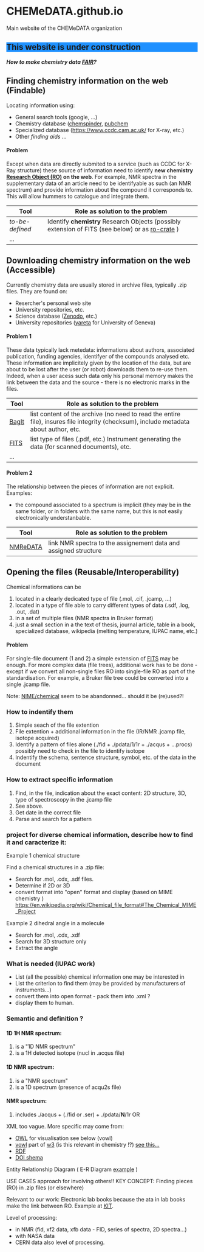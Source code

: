 # CHEMeDATA.github.io
Main website of the CHEMeDATA organization

<h2 style="background-color:DodgerBlue;">This website is under construction</h2>

***How to make chemistry data [FAIR](https://www.go-fair.org/fair-principles/)?***

## Finding chemistry information on the web (Findable)

Locating information using:
- General search tools (google, ...)
- Chemistry database ([chemspinder](https://chemspider.com/), [pubchem](https://pubchem.ncbi.nlm.nih.gov/)
- Specialized database (https://www.ccdc.cam.ac.uk/ for X-ray, etc.)
- Other *finding aids* ...

#### Problem
Except when data are directly submited to a service (such as CCDC for X-Ray structure) these source of information need to identify **new chemistry [Research Object (RO)](http://www.researchobject.org/) on the web**. For example, NMR spectra in the supplementary data of an article need to be identifyable as such (an NMR spectrum) and provide information about the compound it corresponds to. This will allow hummers to catalogue and integrate them.


Tool | Role as solution to the problem
------------ | -------------
*to-be-defined* |  Identify **chemistry** Research Objects (possibly extension of FITS (see below) or as [ro-crate](https://researchobject.github.io/ro-crate/) )
  | ...

## Downloading chemistry information on the web (Accessible)

Currently chemistry data are usually stored in archive files, typically .zip files. They are found on:
- Resercher's personal web site
- University repositories, etc.
- Science database ([Zenodo](https://zenodo.org/), etc.)
- University repositories ([yareta](https://yareta.unige.ch/) for University of Geneva)


#### Problem 1
These data typically lack metedata: informations about authors, associated publication, funding agencies, identifyer of the compounds analysed etc. These information are implicitely given by the location of the data, but are about to be lost after the user (or robot)  downloads them to re-use them. Indeed, when a user acess such data only his personal memory makes the link between the data and the source - there is no electronic marks in the files.

Tool | Role as solution to the problem
------------ | -------------
[BagIt](https://en.wikipedia.org/wiki/BagIt) | list content of the archive (no need to read the entire file), insures file integrity (checksum), include metadata about author, etc.
[FITS](https://projects.iq.harvard.edu/fits) | list type of files (.pdf, etc.) Instrument generating the data (for scanned documents), etc. 
  | ...

#### Problem 2
The relationship between the pieces of information are not explicit.
Examples:
- the compound associated to a spectrum is implicit (they may be in the same folder, or in folders with the same name, but this is not easily electronically understanbable.

Tool | Role as solution to the problem
--------- | -------
[NMReDATA](https://nmredata.org) | link NMR spectra to the assignement data and assigned structure

## Opening the files (Reusable/Interoperability)

Chemical informations can be
1. located in a clearly dedicated type of file (.mol, .cif, .jcamp, ...)
2. located in a type of file able to carry different types of data (.sdf, .log, .out, .dat)
3. in a set of multiple files (NMR spectra in Bruker format)
4. just a small section in a the text of thesis, journal article, table in a book, specialized database, wikipedia (melting temperature, IUPAC name, etc.)

#### Problem 
For single-file document (1 and 2) a simple extension of [FITS](https://projects.iq.harvard.edu/fits) may be enough. For more complex data (file trees), additional work has to be done - except if we convert all non-single files RO into single-file RO as part of the standardisation. For example, a Bruker file tree could be converted into a single .jcamp file.

Note: [NIME/chemical](https://en.wikipedia.org/wiki/Chemical_file_format) seem to be abandonned... should it be (re)used?!

### How to indentify them
1. Simple seach of the file extention
2. File extention + additional information in the file (IR/NMR .jcamp file, isotope acquired) 
3. Identify a pattern of files alone (./fid + ./pdata/1/1r + ./acqus + ...procs) possibly need to check in the file to identify isotope
4. Indentify the schema, sentence structure, symbol, etc. of the data in the document

### How to extract specific information 
1. Find, in the file, indication about the exact content: 2D structure, 3D, type of spectroscopy in the .jcamp file 
2. See above. 
3. Get date in the correct file
4. Parse and search for a pattern

### project for diverse chemical information, describe how to find it and caracterize it:

Example 1 chemical structure

Find a chemical structures in a .zip file:
- Search for .mol, .cdx, .sdf files.
- Determine if 2D or 3D
- convert format into "open" format and display (based on MIME chemistry )
https://en.wikipedia.org/wiki/Chemical_file_format#The_Chemical_MIME_Project

Example 2 dihedral angle in a molecule
- Search for .mol, .cdx, .xdf
- Search for 3D structure only
- Extract the angle

### What is needed (IUPAC work)
- List (all the possible) chemical information one may be interested in
- List the criterion to find them (may be provided by manufacturers of instruments...)
- convert them into open format - pack them into .xml ?
- display them to human.
 
### Semantic and definition ? 

#### 1D 1H NMR spectrum:
1) is a "1D NMR spectrum"
2) is a 1H detected isotope (nucl in .acqus file)
#### 1D NMR spectrum:
1) is a "NMR spectrum"
2) is a 1D spectrum (presence of acqu2s file)
#### NMR spectrum:
1) includes ./acqus + (./fid or .ser) + ./pdata/**N**/1r OR 

XML too vague.
More specific may come from:
- [OWL](https://www.w3.org/OWL/) for visualisation see below (vowl)
- [vowl](http://vowl.visualdataweb.org/) part of [w3](https://www.w3.org/standards/about.html) (is this relevant in chemistry !?) [see this...](http://vowl.visualdataweb.org/webvowl.html)
- [RDF](https://www.w3.org/2001/sw/wiki/RDF)
- [DOI shema](https://www.doi.org/doi_handbook/DOI_Schema_Release_Notes.html)

Entity Relationship Diagram (
E-R Diagram [example](https://creately.com/diagram/example/h7cw0wrb1/%20E-R%20Diagram%20of%20Library%20Management%20System) )  

USE CASES approach for involving others!! 
KEY CONCEPT: Finding pieces (RO) in .zip files (or elsewhere)

Relevant to our work:
Electronic lab books because the ata in lab books make the link between RO. Example at [KIT](https://www.chemotion-repository.net/welcome).

Level of processing:
- in NMR (fid, xf2 data, xfb data - FID, series of spectra, 2D spectra...)
- with NASA data 
- CERN data also level of processing.
